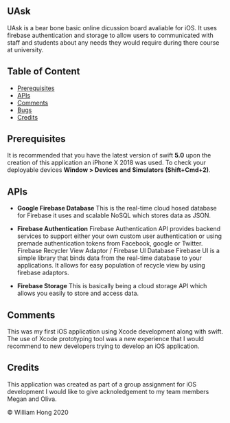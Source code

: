 ## UAsk
UAsk is a bear bone basic online dicussion board avaliable for iOS. It uses firebase authentication and storage to allow users to communicated with staff and students about any needs they would require during there course at university.

## Table of Content 
* [Prerequisites](#prerequisites)
* [APIs](#apis)
* [Comments](#comments)
* [Bugs](#bugs)
* [Credits](#credits)


## Prerequisites
It is recommended that you have the latest version of swift **5.0** upon the creation of this application an iPhone X 2018 was used. To check your deployable devices **Window > Devices and Simulators (Shift+Cmd+2)**.

## APIs
* **Google Firebase Database**
This is the real-time cloud hosed database for Firebase it uses and scalable NoSQL which stores data
as JSON.

* **Firebase Authentication**
Firebase Authentication API provides backend services to support either your own custom user
authentication or using premade authentication tokens from Facebook, google or Twitter.
Firebase Recycler View Adaptor / Firebase UI Database
Firebase UI is a simple library that binds data from the real-time database to your applications. It
allows for easy population of recycle view by using firebase adaptors.

* **Firebase Storage**
This is basically being a cloud storage API which allows you easily to store and access data.

## Comments
This was my first iOS application using Xcode development along with swift. The use of Xcode prototyping tool was a new experience that I would recommend to new developers trying to develop an iOS application. 

## Credits 
This application was created as part of a group assignment for iOS development I would like to give acknoledgement to my team members Megan and Oliva.

© William Hong 2020


